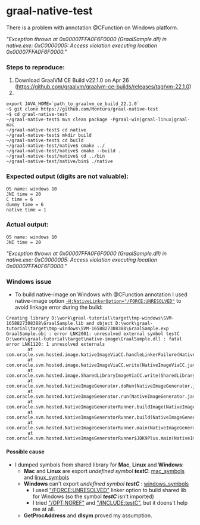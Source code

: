 # graal-native-test

There is a problem with annotation @CFunction on Windows platform.

_"Exception thrown at 0x00007FFA0F6F0000 (GraalSample.dll) in native.exe: 0xC0000005: Access violation executing location 0x00007FFA0F6F0000."_

### Steps to reproduce:
1. Download GraalVM CE Build v22.1.0 on Apr 26 (https://github.com/graalvm/graalvm-ce-builds/releases/tag/vm-22.1.0)
2. 
```
export JAVA_HOME=`path_to_graalvm_ce_build_22.1.0`
~$ git clone https://github.com/Montura/graal-native-test
~$ cd graal-native-test
~/graal-native-test$ mvn clean package -Pgraal-win|graal-linux|graal-mac
~/graal-native-test$ cd native
~/graal-native-test$ mkdir build
~/graal-native-test$ cd build
~/graal-native-test/native$ cmake ../
~/graal-native-test/native$ cmake --build .
~/graal-native-test/native$ cd ../bin
~/graal-native-test/native/bin$ ./native
```

### Expected output (digits are not valuable):
```
OS name: windows 10
JNI time = 20
C time = 6
dummy time = 6
native time = 1
```

### Actual output:
```
OS name: windows 10
JNI time = 20
```
_"Exception thrown at 0x00007FFA0F6F0000 (GraalSample.dll) in native.exe: 0xC0000005: Access violation executing location 0x00007FFA0F6F0000."_

### Windows issue
* To build native-image on Windows with @CFunction annotation I used native-image option 
   [```-H:NativeLinkerOption="/FORCE:UNRESOLVED"```](pom.xml#L143) to avoid linkage error during the build:

```
Creating library D:\work\graal-tutorial\target\tmp-windows\SVM-1658827308388\GraalSample.lib and object D:\work\graal-tutorial\target\tmp-windows\SVM-1658827308388\GraalSample.exp
GraalSample.obj : error LNK2001: unresolved external symbol testC
D:\work\graal-tutorial\target\native-image\GraalSample.dll : fatal error LNK1120: 1 unresolved externals
        at com.oracle.svm.hosted.image.NativeImageViaCC.handleLinkerFailure(NativeImageViaCC.java:505)
        at com.oracle.svm.hosted.image.NativeImageViaCC.write(NativeImageViaCC.java:452)
        at com.oracle.svm.hosted.image.SharedLibraryImageViaCC.write(SharedLibraryImageViaCC.java:56)
        at com.oracle.svm.hosted.NativeImageGenerator.doRun(NativeImageGenerator.java:695)
        at com.oracle.svm.hosted.NativeImageGenerator.run(NativeImageGenerator.java:515)
        at com.oracle.svm.hosted.NativeImageGeneratorRunner.buildImage(NativeImageGeneratorRunner.java:407)
        at com.oracle.svm.hosted.NativeImageGeneratorRunner.build(NativeImageGeneratorRunner.java:585)
        at com.oracle.svm.hosted.NativeImageGeneratorRunner.main(NativeImageGeneratorRunner.java:128)
        at com.oracle.svm.hosted.NativeImageGeneratorRunner$JDK9Plus.main(NativeImageGeneratorRunner.java:615)
```

#### Possible cause
* I dumped symbols from shared library for **Mac**, **Linux** and **Windows**:
    * **Mac** and **Linux** are export _undefined symbol_ _**testC**_: [mac_symbols](symbols_mac.txt) and [linux_symbols](symbols_linux.txt) 
    * **Windows** can't export _undefined symbol_ _**testC**_ : [windows_symbols](symbols_windows.txt) 
        * I used ["/FORCE:UNRESOLVED"](https://docs.microsoft.com/en-us/cpp/build/reference/force-force-file-output?view=msvc-170) linker option to build shared lib for Windows (so the symbol  _**testC**_ isn't imported)
        * I tried ["/OPT:NOREF"](https://docs.microsoft.com/en-us/previous-versions/visualstudio/visual-studio-6.0/aa278533(v=vs.60)?redirectedfrom=MSDN) and ["/INCLUDE:testC"](https://docs.microsoft.com/en-us/previous-versions/visualstudio/visual-studio-6.0/aa278363(v=vs.60)?redirectedfrom=MSDN), but it doens't help me at all.
    * **GetProcAddress** and **dlsym** proved my assumption.
